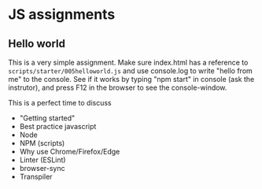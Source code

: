 # JS assignments
## Hello world

This is a very simple assignment. Make sure index.html has a 
reference to `scripts/starter/005helloworld.js` and use
 console.log to write "hello from me" to the console. See
 if it works by typing "npm start" in console (ask the instrutor), and press F12 in the browser to see 
   the console-window.

This is a perfect time to discuss

* "Getting started"
* Best practice javascript
* Node
* NPM (scripts)
* Why use Chrome/Firefox/Edge
* Linter (ESLint)
* browser-sync
* Transpiler

